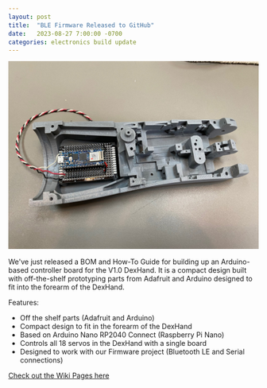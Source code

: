 ```yaml
---
layout: post
title:  "BLE Firmware Released to GitHub"
date:   2023-08-27 7:00:00 -0700
categories: electronics build update
---
```


![Arduino Nano RP2040 Connect Servo Board](https://github.com/iotdesignshop/dexhand-mechanical-build/blob/main/docs/images/electronics/alldone.jpg)

We've just released a BOM and How-To Guide for building up an Arduino-based controller board for the V1.0 DexHand. It is a compact design built with off-the-shelf prototyping parts from Adafruit and Arduino designed to fit into the forearm of the DexHand.

Features:
- Off the shelf parts (Adafruit and Arduino)
- Compact design to fit in the forearm of the DexHand
- Based on Arduino Nano RP2040 Connect (Raspberry Pi Nano)
- Controls all 18 servos in the DexHand with a single board
- Designed to work with our Firmware project (Bluetooth LE and Serial connections)


[Check out the Wiki Pages here](https://github.com/iotdesignshop/dexhand-mechanical-build/wiki/Electronics-%E2%80%90-Boards,-Arduino,-and-Connectors)


